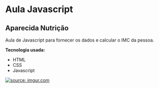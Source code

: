 <h1>
Aula Javascript
</h1>
<h2>
Aparecida Nutrição
</h2>

Aula de Javascript para fornecer os dados e calcular o IMC da pessoa.

**Tecnologia usada:**
* HTML
* CSS
* Javascript

<a href="https://imgur.com/2MvoTE0"><img src="https://i.imgur.com/2MvoTE0.png" title="source: imgur.com" /></a>
